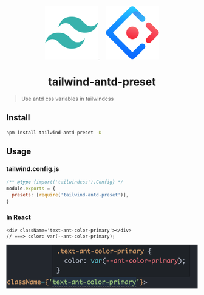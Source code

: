 <p align='center'>
  <a style='margin-right: 16px' href='https://tailwindcss.com/docs/presets' target="_blank" rel='noopener noreferrer'>
    <img width='140' src='./assets/tailwindcss.svg' alt='tailwind' />
  </a>
  <a href='https://ant.design/docs/react/css-variables-cn' target="_blank" rel='noopener noreferrer'>
    <img width='140' src='./assets/antd.svg' alt='antd' />
  </a>
</p>



<h1 align='center'>tailwind-antd-preset</h1>

> Use antd css variables in tailwindcss

## Install

```bash
npm install tailwind-antd-preset -D
```

## Usage

### tailwind.config.js
```js
/** @type {import('tailwindcss').Config} */
module.exports = {
  presets: [require('tailwind-antd-preset')],
}
```

### In React

```tsx
<div className='text-ant-color-primary'></div>
// ===> color: var(--ant-color-primary);
```

![screenshoot](./assets/shoot.png)
